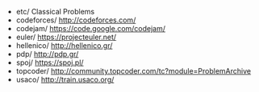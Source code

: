 - etc/ Classical Problems
- codeforces/ <http://codeforces.com/>
- codejam/ <https://code.google.com/codejam/>
- euler/ <https://projecteuler.net/>
- hellenico/ <http://hellenico.gr/>
- pdp/ <http://pdp.gr/>
- spoj/ <https://spoj.pl/>
- topcoder/ <http://community.topcoder.com/tc?module=ProblemArchive>
- usaco/ <http://train.usaco.org/>
